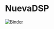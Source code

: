 # NuevaDSP

[![Binder](http://mybinder.org/badge.svg)](http://mybinder.org/repo/markdolson/NuevaDSP)
